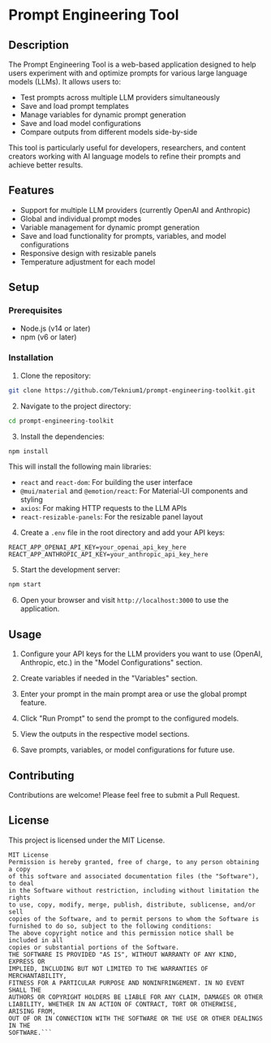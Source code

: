 # Prompt Engineering Tool

## Description

The Prompt Engineering Tool is a web-based application designed to help users experiment with and optimize prompts for various large language models (LLMs). It allows users to:

- Test prompts across multiple LLM providers simultaneously
- Save and load prompt templates
- Manage variables for dynamic prompt generation
- Save and load model configurations
- Compare outputs from different models side-by-side

This tool is particularly useful for developers, researchers, and content creators working with AI language models to refine their prompts and achieve better results.

## Features

- Support for multiple LLM providers (currently OpenAI and Anthropic)
- Global and individual prompt modes
- Variable management for dynamic prompt generation
- Save and load functionality for prompts, variables, and model configurations
- Responsive design with resizable panels
- Temperature adjustment for each model

## Setup

### Prerequisites

- Node.js (v14 or later)
- npm (v6 or later)

### Installation

1. Clone the repository:

```bash
git clone https://github.com/Teknium1/prompt-engineering-toolkit.git
```  

2. Navigate to the project directory:

```bash
cd prompt-engineering-toolkit
```  

3. Install the dependencies:
```bash
npm install
```  

This will install the following main libraries:
- `react` and `react-dom`: For building the user interface
- `@mui/material` and `@emotion/react`: For Material-UI components and styling
- `axios`: For making HTTP requests to the LLM APIs
- `react-resizable-panels`: For the resizable panel layout

4. Create a `.env` file in the root directory and add your API keys:
```
REACT_APP_OPENAI_API_KEY=your_openai_api_key_here
REACT_APP_ANTHROPIC_API_KEY=your_anthropic_api_key_here
```

5. Start the development server:
```bash
npm start
```  

6. Open your browser and visit `http://localhost:3000` to use the application.

## Usage

1. Configure your API keys for the LLM providers you want to use (OpenAI, Anthropic, etc.) in the "Model Configurations" section.

2. Create variables if needed in the "Variables" section.

3. Enter your prompt in the main prompt area or use the global prompt feature.

4. Click "Run Prompt" to send the prompt to the configured models.

5. View the outputs in the respective model sections.

6. Save prompts, variables, or model configurations for future use.

## Contributing

Contributions are welcome! Please feel free to submit a Pull Request.

## License

This project is licensed under the MIT License.

```
MIT License
Permission is hereby granted, free of charge, to any person obtaining a copy
of this software and associated documentation files (the "Software"), to deal
in the Software without restriction, including without limitation the rights
to use, copy, modify, merge, publish, distribute, sublicense, and/or sell
copies of the Software, and to permit persons to whom the Software is
furnished to do so, subject to the following conditions:
The above copyright notice and this permission notice shall be included in all
copies or substantial portions of the Software.
THE SOFTWARE IS PROVIDED "AS IS", WITHOUT WARRANTY OF ANY KIND, EXPRESS OR
IMPLIED, INCLUDING BUT NOT LIMITED TO THE WARRANTIES OF MERCHANTABILITY,
FITNESS FOR A PARTICULAR PURPOSE AND NONINFRINGEMENT. IN NO EVENT SHALL THE
AUTHORS OR COPYRIGHT HOLDERS BE LIABLE FOR ANY CLAIM, DAMAGES OR OTHER
LIABILITY, WHETHER IN AN ACTION OF CONTRACT, TORT OR OTHERWISE, ARISING FROM,
OUT OF OR IN CONNECTION WITH THE SOFTWARE OR THE USE OR OTHER DEALINGS IN THE
SOFTWARE.```

